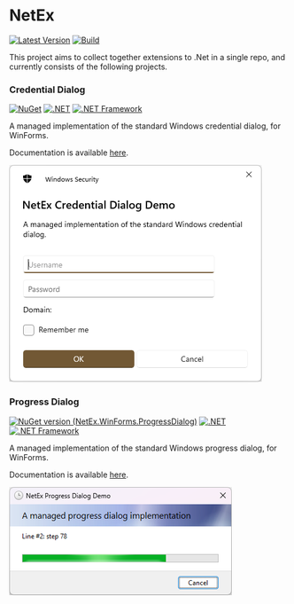 # NetEx
[![Latest Version](https://img.shields.io/github/v/release/Peckmore/NetEx?label=latest%20version)](https://github.com/Peckmore/NetEx/releases/latest)
[![Build](https://img.shields.io/github/actions/workflow/status/peckmore/NetEx/build.yml)](https://github.com/Peckmore/NetEx/actions/workflows/build.yml)

This project aims to collect together extensions to .Net in a single repo, and currently consists of the following projects.

### Credential Dialog

[![NuGet](https://img.shields.io/nuget/v/NetEx.WinForms.CredentialDialog.svg)](https://www.nuget.org/packages/NetEx.WinForms.CredentialDialog/)
[![.NET](https://img.shields.io/badge/.net%20-5.0+-8A2BE2)](https://dotnet.microsoft.com/download)
[![.NET Framework](https://img.shields.io/badge/.net%20framework-2.0+-8A2BE2)](https://dotnet.microsoft.com/en-us/download/dotnet-framework)

A managed implementation of the standard Windows credential dialog, for WinForms.

Documentation is available [here](libraries/credential-dialog.md).

![A credential dialog with upgraded appearance.](images/credential-dialog-new.png)

### Progress Dialog

[![NuGet version (NetEx.WinForms.ProgressDialog)](https://img.shields.io/nuget/v/NetEx.WinForms.ProgressDialog.svg)](https://www.nuget.org/packages/NetEx.WinForms.ProgressDialog/)
[![.NET](https://img.shields.io/badge/.net%20-5.0+-8A2BE2)](https://dotnet.microsoft.com/download)
[![.NET Framework](https://img.shields.io/badge/.net%20framework-2.0+-8A2BE2)](https://dotnet.microsoft.com/en-us/download/dotnet-framework)

A managed implementation of the standard Windows progress dialog, for WinForms.

Documentation is available [here](libraries/progress-dialog.md).

![A progress dialog with upgraded appearance.](images/progress-dialog-new.png)